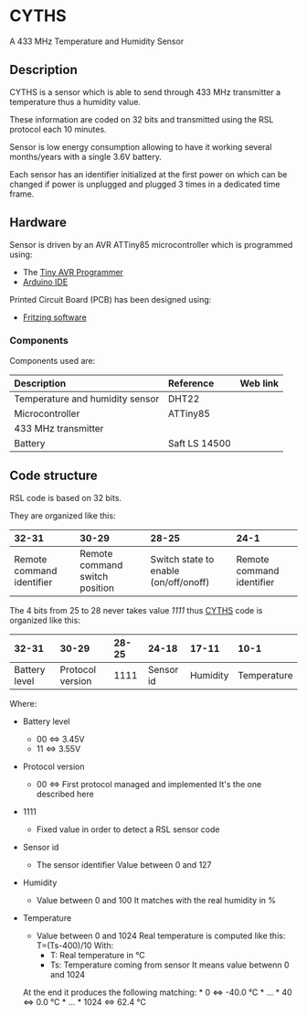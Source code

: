 # CYTHS
A 433 MHz Temperature and Humidity Sensor

## Description

CYTHS is a sensor which is able to send through 433 MHz transmitter a temperature thus a humidity value.

These information are coded on 32 bits and transmitted using the RSL protocol each 10 minutes.

Sensor is low energy consumption allowing to have it working several months/years with a single 3.6V battery.

Each sensor has an identifier initialized at the first power on which can be changed if power is unplugged and plugged 3 times in a dedicated time frame.

## Hardware

Sensor is driven by an AVR ATTiny85 microcontroller which is programmed using:
 * The [Tiny AVR Programmer](https://www.sparkfun.com/products/11801)
 * [Arduino IDE](http://www.arduino.org/)

Printed Circuit Board (PCB) has been designed using:
 * [Fritzing software](http://fritzing.org)

### Components

Components used are:

| Description                     | Reference     | Web link |
|:--------------------------------|:--------------|----------|
| Temperature and humidity sensor | DHT22         |          |
| Microcontroller                 | ATTiny85      |          |
| 433 MHz transmitter             |               |          |
| Battery                         | Saft LS 14500 |          |

## Code structure

RSL code is based on 32 bits.

They are organized like this:

| 32-31                     | 30-29                          | 28-25                                 | 24-1                      |
|:--------------------------|:-------------------------------|:--------------------------------------|:--------------------------|
| Remote command identifier | Remote command switch position | Switch state to enable (on/off/onoff) | Remote command identifier |

The 4 bits from 25 to 28 never takes value *1111* thus [CYTHS](https://github.com/cyosp/CYTHS) code is organized like this:

| 32-31         | 30-29            | 28-25 | 24-18     | 17-11    | 10-1        |
|:--------------|:-----------------|:------|:----------|:---------|:------------|
| Battery level | Protocol version | 1111  | Sensor id | Humidity | Temperature |

Where:
 * Battery level
 	* 00 <=> 3.45V
 	* 11 <=> 3.55V

 * Protocol version
 	* 00 <=> First protocol managed and implemented
	It's the one described here

 * 1111
	* Fixed value in order to detect a RSL sensor code

 * Sensor id
	* The sensor identifier
	Value between 0 and 127

 * Humidity
	* Value between 0 and 100
    It matches with the real humidity in %

 * Temperature
	* Value between 0 and 1024
	Real temperature is computed like this:
			T=(Ts-400)/10
    With:
		* T: Real temperature in °C
		* Ts: Temperature coming from sensor
			It means value betwenn 0 and 1024

	At the end it produces the following matching:
		* 0 <=> -40.0 °C
		* ...
		* 40 <=> 0.0 °C
		* ...
		* 1024 <=> 62.4 °C